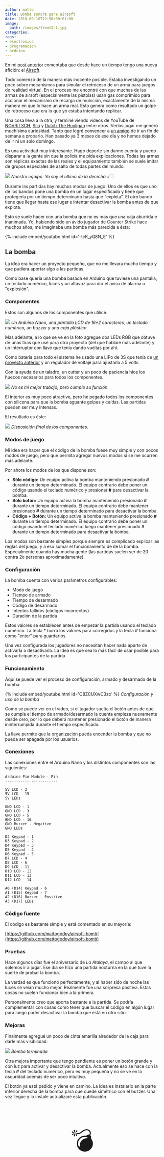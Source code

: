 ```yaml
---
author: matto
title: Bomba sonora para airsoft
date: 2018-09-10T22:50:00+01:00
image: 
  path: /images/front2-1.jpg
categories:
tags:
- electronica
- programacion
- arduino
---
```


En mi [post anterior](https://matto.io/sistema-de-retroceso-para-realidad-virtual/) comentaba que desde hace un tiempo tengo una nueva afición: el [Airsoft](https://es.wikipedia.org/wiki/Airsoft).

Todo comenzó de la manera más inocente posible. Estaba investigando un poco sobre mecanismos para simular el retroceso de un arma para juegos de realidad virtual. En el proceso me encontré con que muchas de las armas de airsoft (especialmente las pistolas) usan gas comprimido para accionar el mecanismo de recarga de munición, exactamente de la misma manera en que lo hace un arma real. Esto genera como resultado un golpe de retroceso que era lo que yo estaba intentando replicar.

Una cosa lleva a la otra, y terminé viendo videos de YouTube de [NOVRITSCH](https://www.youtube.com/user/novritsch), [Silo](https://www.youtube.com/user/SILOonPC) y [Dutch The Hooligan](https://www.youtube.com/channel/UCh68wF825IGaY9h7chPzHgQ) entre otros. Verlos jugar me generó muchísima curiosidad. Tanto que logré convencer a [un amigo](https://twitter.com/mormubis) de ir un fin de semana a probarlo. Han pasado ya 3 meses de ese día y no hemos dejado de ir ni un solo domingo.

Es una actividad muy interesante. Hago deporte sin darme cuenta y puedo disparar a la gente sin que la policía me pida explicaciones. Todas las armas son réplicas exactas de las reales y el equipamiento también se suele imitar de grupos especiales de asalto de todas partes del mundo.

![](/images/airsoft.jpeg)
_Nuestro equipo. Yo soy el último de la derecha 👆🏻_

Durante las partidas hay muchos modos de juego. Uno de ellos es que uno de los bandos pone una bomba en un lugar especificado y tiene que protegerla por un tiempo determinado hasta que "explota". El otro bando tiene que llegar hasta ese lugar e intentar desactivar la bomba antes de que explote.

Esto se suele hacer con una bomba que no es mas que una caja aburrida e inanimada. Yo, habiendo sido un ávido jugador de Counter Strike hace muchos años, me imaginaba una bomba más parecida a ésta:

{% include embed/youtube.html id='-tcK_yQ8N_E' %}

## La bomba

La idea era hacer un proyecto pequeño, que no me llevara mucho tiempo y que pudiera aportar algo a las partidas.

Como base quería una bomba basada en Arduino que tuviese una pantalla, un teclado numérico, luces y un altavoz para dar el aviso de alarma o "explosión".

### Componentes

Estos son algunos de los componentes que utilicé:

![](/images/components.jpg)
_Un Arduino Nano, una pantalla LCD de 16*2 caracteres, un teclado numérico, un buzzer y una caja plástica._

Mas adelante, a lo que se ve en la foto agregue dos LEDs RGB que obtuve de unas tiras que usé para otro proyecto (del que hablaré más adelante) y un interruptor con llave que tenía dando vueltas por ahí.

Como batería para todo el sistema he usado una LiPo de 3S que tenía de [un proyecto anterior](https://matto.io/armando-un-quadcopter/) y un regulador de voltaje para ajustarlo a 5 volts.

Con la ayuda de un taladro, un cutter y un poco de paciencia hice los huecos necesarios para todos los componentes.

![](/images/inside.jpg)
_No es mi mejor trabajo, pero cumple su función._

El interior es muy poco atractivo, pero he pegado todos los componentes con silicona para que la bomba aguante golpes y caídas. Las partidas pueden ser muy intensas.

El resultado es éste:

![](/images/front1.jpg)
_Disposición final de los componentes._
### Modos de juego

Mi idea era hacer que el código de la bomba fuese muy simple y con pocos modos de juego, pero que permita agregar nuevos modos si se me ocurren más adelante.

Por ahora los modos de los que dispone son:

- **Sólo código:** Un equipo activa la bomba manteniendo presionado **#** durante un tiempo determinado. El equipo contrario debe poner un código usando el teclado numérico y presionar **#** para desactivar la bomba.
- **Sólo botón:** Un equipo activa la bomba manteniendo presionado **#** durante un tiempo determinado. El equipo contrario debe mantener presionado **#** durante un tiempo determinado para desactivar la bomba.
- **Código + Botón:** Un equipo activa la bomba manteniendo presionado **#** durante un tiempo determinado. El equipo contrario debe poner un código usando el teclado numérico luego mantener presionado **#** durante un tiempo determinado para desactivar la bomba.

Los modos son bastante simples porque siempre es complicado explicar las reglas del juego, y a eso sumar el funcionamiento de de la bomba. Especialmente cuando hay mucha gente (las partidas suelen ser de 20 contra 2o personas aproximadamente).

### Configuración

La bomba cuenta con varios parámetros configurables:

- Modo de juego
- Tiempo de armado
- Tiempo de desarmado
- Código de desarmado
- Intentos fallidos (códigos incorrectos)
- Duración de la partida

Estos valores se establecen antes de empezar la partida usando el teclado numérico. La tecla **\*** borra los valores para corregirlos y la tecla **#** funciona como "enter" para guardarlos.

Una vez configurada los jugadores no necesitan hacer nada aparte de activarla o desactivarla. La idea es que sea lo más fácil de usar posible para los participantes de la partida.

### Funcionamiento

Aquí se puede ver el proceso de configuración, armado y desarmado de la bomba:

{% include embed/youtube.html id='O8ZCUXwC3zo' %}
_Configuración y uso de la bomba_

Como se puede ver en el video, si el jugador suelta el botón antes de que se cumpla el tiempo de armado/desarmado la cuenta empieza nuevamente desde cero, por lo que deberá mantener presionado el botón de manera ininterrumpida durante el tiempo especificado.

La llave permite que la organización pueda encender la bomba y que no pueda ser apagada por los usuarios.

### Conexiones

Las conexiones entre el Arduino Nano y los distintos componentes son las siguientes:

```
Arduino Pin Module - Pin
----------- ------------

5V LCD - 2
5V LCD - 15
5V LEDs

GND LCD - 1
GND LCD - 3
GND LCD - 5
GND LCD - 16
GND Buzzer - Negative
GND LEDs

D2 Keypad - 1
D3 Keypad - 2
D4 Keypad - 3
D5 Keypad - 4
D6 Keypad - 5
D7 LCD - 4
D8 LCD - 6
D9 LCD - 11
D10 LCD - 12
D11 LCD - 13
D12 LCD - 14

A0 (D14) Keypad - 6
A1 (D15) Keypad - 7
A2 (D16) Buzzer - Positive
A3 (D17) LEDs
```

### Código fuente

El código es bastante simple y está comentado en su mayoría:

[https://github.com/mattogodoy/airsoft-bomb](https://github.com/mattogodoy/airsoft-bomb)

### Pruebas

Hace algunos días fue el aniversario de _La Atalaya_, el campo al que solemos ir a jugar. Ese día se hizo una partida nocturna en la que tuve la suerte de probar la bomba.

La verdad es que funcionó perfectamente, y al haber sido de noche las luces se veían mucho mejor. Realmente fue una sorpresa positiva. Estas cosas no suelen funcionar bien a la primera.

Personalmente creo que aporta bastante a la partida. Se podría complementar con cosas como tener que buscar el código en algún lugar para luego poder desactivar la bomba que está en otro sitio.

### Mejoras

Finalmente agregué un poco de cinta amarilla alrededor de la caja para darle más visibilidad:

![](/images/front2.jpg)
_Bomba terminada_

Otra mejora importante que tengo pendiente es poner un botón grande y con luz para activar y desactivar la bomba. Actualmente eso se hace con la tecla **#** del teclado numérico, pero es muy pequeña y no se ve en la oscuridad además de ser poco intuitivo.

El botón ya está pedido y viene en camino. La idea es instalarlo en la parte inferior derecha de la bomba para que quede simétrico con el buzzer. Una vez llegue y lo instale actualizaré esta publicación.

<p style="text-align: center; font-size: 80px">💣</p>
